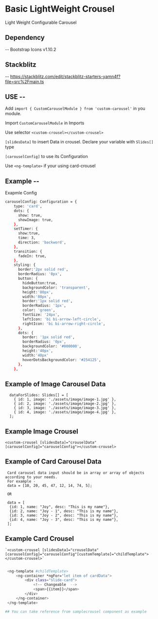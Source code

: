 # Basic LightWeight Crousel

Light Weight Configurable Carousel

## Dependency

-- Bootstrap Icons v1.10.2

## Stackblitz

-- https://stackblitz.com/edit/stackblitz-starters-yamn4f?file=src%2Fmain.ts

## USE --

Add `import { CustomCarouselModule } from 'custom-carousel'` in you module.

Import `CustomCarouselModule` in Imports

Use selector `<custom-crousel></custom-crousel>`

`[slidesData]` to insert Data in crousel. Declare your variable with `Slides[]` type

`[carouselConfig]` to use its Configuration

Use `<ng-template>` if your using card-crousel

## Example --

Exapmle Config

```sh
carouselConfig: Configuration = {
    type: 'card',
    dots: {
      show: true,
      showImage: true,
    },
    setTimer: {
      show:true,
      time: 3,
      direction: 'backword',
    },
    transition: {
      fadeIn: true,
    },
    styling: {
      border:'2px solid red',
      borderRadius: '0px',
      button: {
        hideButton:true,
        backgroundColor: 'transparent',
        height:'80px',
        width:'80px',
        border:'1px solid red',
        borderRadius: '1px',
        color: 'green',
        fontSize: '24px',
        leftIcon: 'bi bi-arrow-left-circle',
        rightIcon: 'bi bi-arrow-right-circle',
      },
      dots: {
        border: '1px solid red',
        borderRadius: '0px',
        backgroundColor: '#000000',
        height:'40px',
        width:'40px'
        hoverDotsBackgroundColor: '#254125',
      },
    },
```

## Example of Image Carousel Data

```
  dataForSlides: Slides[] = [
    { id: 1, image: './assets/image/image-1.jpg' },
    { id: 2, image: './assets/image/image-2.jpg' },
    { id: 3, image: './assets/image/image-3.jpg' },
    { id: 4, image: './assets/image/image-4.jpg' },
  ];

```

## Example Image Crousel

`<custom-crousel [slidesData]="crouselData" [carouselConfig]="carouselConfig"></custom-crousel>`

## Example of Card Carousel Data

```
 Card carousel data input should be in array or array of objects according to your needs.
 For example -
 data = [10, 20, 45, 47, 12, 14, 74, 5];

 OR

 data = [
  {id: 1, name: "Joy", desc: "This is my name"},
  {id: 2, name: "Joy - 1", desc: "This is my name"},
  {id: 3, name: "Joy - 2", desc: "This is my name"},
  {id: 4, name: "Joy - 3", desc: "This is my name"},
 ];

```

## Example Card Crousel

    `<custom-crousel [slidesData]="crouselData" [carouselConfig]="carouselConfig"[customTemplate]="childTemplate"></custom-crousel>`

```sh

 <ng-template #childTemplate>
     <ng-container *ngFor="let item of cardData">
         <div class="slide-card">
             <!-- Changeable  -->
             <span>{{item}}</span>
         </div>
     </ng-container>
 </ng-template>
```

```sh
## You can take reference from samplecrousel component as example
```
